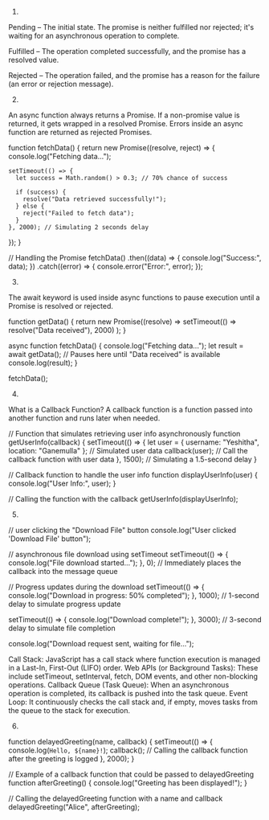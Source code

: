 1)
Pending – 
The initial state. The promise is neither fulfilled nor rejected; it's waiting for an asynchronous operation to complete.

Fulfilled – 
The operation completed successfully, and the promise has a resolved value.

Rejected – 
The operation failed, and the promise has a reason for the failure (an error or rejection message).

2)
An async function always returns a Promise.
If a non-promise value is returned, it gets wrapped in a resolved Promise.
Errors inside an async function are returned as rejected Promises.

function fetchData() {
  return new Promise((resolve, reject) => {
    console.log("Fetching data...");

    setTimeout(() => {
      let success = Math.random() > 0.3; // 70% chance of success

      if (success) {
        resolve("Data retrieved successfully!");
      } else {
        reject("Failed to fetch data");
      }
    }, 2000); // Simulating 2 seconds delay
  });
}

// Handling the Promise
fetchData()
  .then((data) => {
    console.log("Success:", data);
  })
  .catch((error) => {
    console.error("Error:", error);
  });


3)
The await keyword is used inside async functions to pause execution until a Promise is resolved or rejected.

function getData() {
  return new Promise((resolve) =>
    setTimeout(() => resolve("Data received"), 2000)
  );
}

async function fetchData() {
  console.log("Fetching data...");
  let result = await getData(); // Pauses here until "Data received" is available
  console.log(result);
}

fetchData();

4)
What is a Callback Function?
A callback function is a function passed into another function and runs later when needed.

// Function that simulates retrieving user info asynchronously
function getUserInfo(callback) {
  setTimeout(() => {
    let user = { username: "Yeshitha", location: "Ganemulla" }; // Simulated user data
    callback(user); // Call the callback function with user data
  }, 1500); // Simulating a 1.5-second delay
}

// Callback function to handle the user info
function displayUserInfo(user) {
  console.log("User Info:", user);
}

// Calling the function with the callback
getUserInfo(displayUserInfo);

5)
// user clicking the "Download File" button
console.log("User clicked 'Download File' button");

// asynchronous file download using setTimeout
setTimeout(() => {
  console.log("File download started...");
}, 0); // Immediately places the callback into the message queue

// Progress updates during the download
setTimeout(() => {
  console.log("Download in progress: 50% completed");
}, 1000); // 1-second delay to simulate progress update

setTimeout(() => {
  console.log("Download complete!");
}, 3000); // 3-second delay to simulate file completion

console.log("Download request sent, waiting for file...");

Call Stack: JavaScript has a call stack where function execution is managed in a Last-In, First-Out (LIFO) order.
Web APIs (or Background Tasks): These include setTimeout, setInterval, fetch, DOM events, and other non-blocking operations.
Callback Queue (Task Queue): When an asynchronous operation is completed, its callback is pushed into the task queue.
Event Loop: It continuously checks the call stack and, if empty, moves tasks from the queue to the stack for execution.


6)
function delayedGreeting(name, callback) {
  setTimeout(() => {
    console.log(`Hello, ${name}!`);
    callback();  // Calling the callback function after the greeting is logged
  }, 2000);
}

// Example of a callback function that could be passed to delayedGreeting
function afterGreeting() {
  console.log("Greeting has been displayed!");
}

// Calling the delayedGreeting function with a name and callback
delayedGreeting("Alice", afterGreeting);




